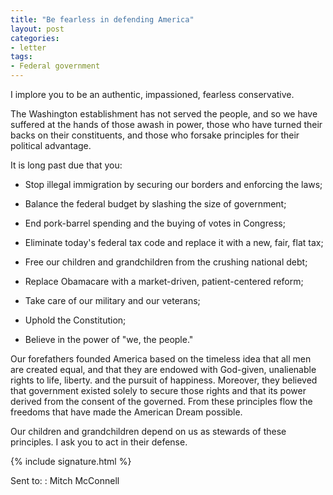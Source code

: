 ```yaml
---
title: "Be fearless in defending America"
layout: post
categories:
- letter
tags:
- Federal government
---
```


I implore you to be an authentic, impassioned, fearless conservative.

The Washington establishment has not served the people, and so we have suffered at the hands of those awash in power, those who have turned their backs on their constituents, and those who forsake principles for their political advantage.

It is long past due that you:

- Stop illegal immigration by securing our borders and enforcing the laws;

- Balance the federal budget by slashing the size of government;

- End pork-barrel spending and the buying of votes in Congress;

- Eliminate today's federal tax code and replace it with a new, fair, flat tax;

- Free our children and grandchildren from the crushing national debt;

- Replace Obamacare with a market-driven, patient-centered reform;

- Take care of our military and our veterans;

- Uphold the Constitution;

- Believe in the power of "we, the people."

Our forefathers founded America based on the timeless idea that all men are created equal, and that they are endowed with God-given, unalienable rights to life, liberty. and the pursuit of happiness. Moreover, they believed that government existed solely to secure those rights and that its power derived from the consent of the governed. From these principles flow the freedoms that have made the American Dream possible.

Our children and grandchildren depend on us as stewards of these principles. I ask you to act in their defense.

{% include signature.html %}

Sent to:
: Mitch McConnell
